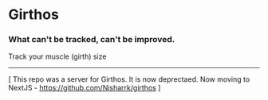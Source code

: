 # Girthos

### What can't be tracked, can't be improved.

Track your muscle (girth) size

---

[ This repo was a server for Girthos. It is now deprectaed. Now moving to NextJS - https://github.com/Nisharrk/girthos ]

